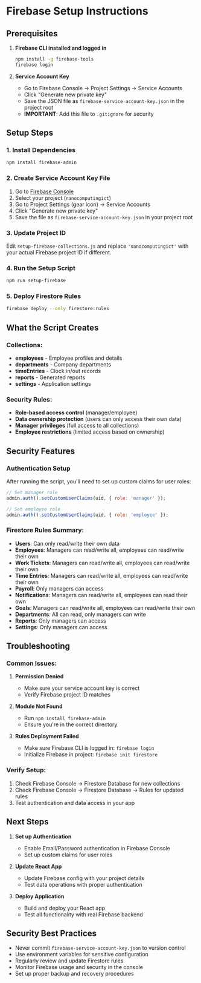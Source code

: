 # Firebase Setup Instructions

## Prerequisites

1. **Firebase CLI installed and logged in**
   ```bash
   npm install -g firebase-tools
   firebase login
   ```

2. **Service Account Key**
   - Go to Firebase Console → Project Settings → Service Accounts
   - Click "Generate new private key"
   - Save the JSON file as `firebase-service-account-key.json` in the project root
   - **IMPORTANT**: Add this file to `.gitignore` for security

## Setup Steps

### 1. Install Dependencies
```bash
npm install firebase-admin
```

### 2. Create Service Account Key File
1. Go to [Firebase Console](https://console.firebase.google.com/)
2. Select your project (`nanocomputingict`)
3. Go to Project Settings (gear icon) → Service Accounts
4. Click "Generate new private key"
5. Save the file as `firebase-service-account-key.json` in your project root

### 3. Update Project ID
Edit `setup-firebase-collections.js` and replace `'nanocomputingict'` with your actual Firebase project ID if different.

### 4. Run the Setup Script
```bash
npm run setup-firebase
```

### 5. Deploy Firestore Rules
```bash
firebase deploy --only firestore:rules
```

## What the Script Creates

### Collections:
- **employees** - Employee profiles and details
- **departments** - Company departments
- **timeEntries** - Clock in/out records
- **reports** - Generated reports
- **settings** - Application settings

### Security Rules:
- **Role-based access control** (manager/employee)
- **Data ownership protection** (users can only access their own data)
- **Manager privileges** (full access to all collections)
- **Employee restrictions** (limited access based on ownership)

## Security Features

### Authentication Setup
After running the script, you'll need to set up custom claims for user roles:

```javascript
// Set manager role
admin.auth().setCustomUserClaims(uid, { role: 'manager' });

// Set employee role
admin.auth().setCustomUserClaims(uid, { role: 'employee' });
```

### Firestore Rules Summary:
- **Users**: Can only read/write their own data
- **Employees**: Managers can read/write all, employees can read/write their own
- **Work Tickets**: Managers can read/write all, employees can read/write their own
- **Time Entries**: Managers can read/write all, employees can read/write their own
- **Payroll**: Only managers can access
- **Notifications**: Managers can read/write all, employees can read their own
- **Goals**: Managers can read/write all, employees can read/write their own
- **Departments**: All can read, only managers can write
- **Reports**: Only managers can access
- **Settings**: Only managers can access

## Troubleshooting

### Common Issues:

1. **Permission Denied**
   - Make sure your service account key is correct
   - Verify Firebase project ID matches

2. **Module Not Found**
   - Run `npm install firebase-admin`
   - Ensure you're in the correct directory

3. **Rules Deployment Failed**
   - Make sure Firebase CLI is logged in: `firebase login`
   - Initialize Firebase in project: `firebase init firestore`

### Verify Setup:
1. Check Firebase Console → Firestore Database for new collections
2. Check Firebase Console → Firestore Database → Rules for updated rules
3. Test authentication and data access in your app

## Next Steps

1. **Set up Authentication**
   - Enable Email/Password authentication in Firebase Console
   - Set up custom claims for user roles

2. **Update React App**
   - Update Firebase config with your project details
   - Test data operations with proper authentication

3. **Deploy Application**
   - Build and deploy your React app
   - Test all functionality with real Firebase backend

## Security Best Practices

- Never commit `firebase-service-account-key.json` to version control
- Use environment variables for sensitive configuration
- Regularly review and update Firestore rules
- Monitor Firebase usage and security in the console
- Set up proper backup and recovery procedures
